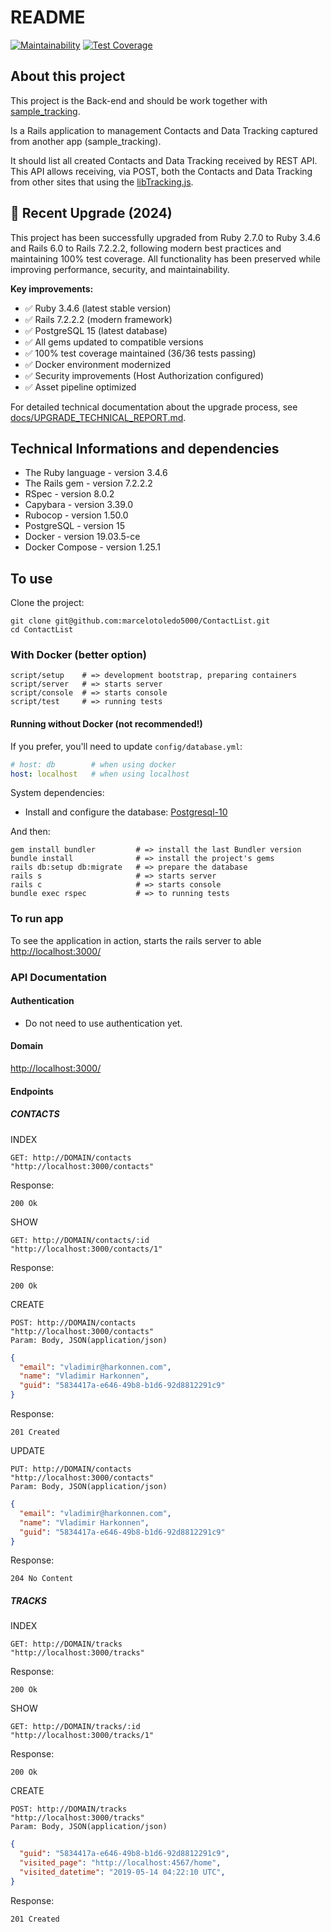 # README

[![Maintainability][codeclimate-badge-maintainability]][codeclimate-maintainability] [![Test Coverage][codeclimate-badge-coverage]][codeclimate-coverage]

## About this project

This project is the Back-end and should be work together with [sample_tracking](https://github.com/marcelotoledo5000/sample_tracking).

Is a Rails application to management Contacts and Data Tracking captured from another app (sample_tracking).

It should list all created Contacts and Data Tracking received by REST API. This API allows receiving, via POST, both the Contacts and Data Tracking from other sites that using the [libTracking.js](https://github.com/marcelotoledo5000/sample_tracking/blob/master/public/assets/js/libTracking.js).

## 🚀 Recent Upgrade (2024)

This project has been successfully upgraded from Ruby 2.7.0 to Ruby 3.4.6 and Rails 6.0 to Rails 7.2.2.2, following modern best practices and maintaining 100% test coverage. All functionality has been preserved while improving performance, security, and maintainability.

**Key improvements:**
- ✅ Ruby 3.4.6 (latest stable version)
- ✅ Rails 7.2.2.2 (modern framework)
- ✅ PostgreSQL 15 (latest database)
- ✅ All gems updated to compatible versions
- ✅ 100% test coverage maintained (36/36 tests passing)
- ✅ Docker environment modernized
- ✅ Security improvements (Host Authorization configured)
- ✅ Asset pipeline optimized

For detailed technical documentation about the upgrade process, see [docs/UPGRADE_TECHNICAL_REPORT.md](docs/UPGRADE_TECHNICAL_REPORT.md).

## Technical Informations and dependencies

* The Ruby language - version 3.4.6
* The Rails gem     - version 7.2.2.2
* RSpec             - version 8.0.2
* Capybara          - version 3.39.0
* Rubocop           - version 1.50.0
* PostgreSQL        - version 15
* Docker            - version 19.03.5-ce
* Docker Compose    - version 1.25.1

## To use

Clone the project:

``` Shell
git clone git@github.com:marcelotoledo5000/ContactList.git
cd ContactList
```

### With Docker (better option)

``` Shell
script/setup    # => development bootstrap, preparing containers
script/server   # => starts server
script/console  # => starts console
script/test     # => running tests
```

#### Running without Docker (not recommended!)

If you prefer, you'll need to update `config/database.yml`:

``` Yaml
# host: db        # when using docker
host: localhost   # when using localhost
```

System dependencies:

* Install and configure the database: [Postgresql-10](https://www.postgresql.org/download/)

And then:

``` Shell
gem install bundler         # => install the last Bundler version
bundle install              # => install the project's gems
rails db:setup db:migrate   # => prepare the database
rails s                     # => starts server
rails c                     # => starts console
bundle exec rspec           # => to running tests
```

### To run app

To see the application in action, starts the rails server to able [http://localhost:3000/](http://localhost:3000.)

### API Documentation

#### Authentication

* Do not need to use authentication yet.

#### Domain

[http://localhost:3000/](http://localhost:3000)

#### Endpoints

##### CONTACTS

INDEX

```code
GET: http://DOMAIN/contacts
"http://localhost:3000/contacts"
```

Response:

```code
200 Ok
```

SHOW

```code
GET: http://DOMAIN/contacts/:id
"http://localhost:3000/contacts/1"
```

Response:

```code
200 Ok
```

CREATE

```code
POST: http://DOMAIN/contacts
"http://localhost:3000/contacts"
Param: Body, JSON(application/json)
```

```json
{
  "email": "vladimir@harkonnen.com",
  "name": "Vladimir Harkonnen",
  "guid": "5834417a-e646-49b8-b1d6-92d8812291c9"
}
```

Response:

```code
201 Created
```

UPDATE

```code
PUT: http://DOMAIN/contacts
"http://localhost:3000/contacts"
Param: Body, JSON(application/json)
```

```json
{
  "email": "vladimir@harkonnen.com",
  "name": "Vladimir Harkonnen",
  "guid": "5834417a-e646-49b8-b1d6-92d8812291c9"
}
```

Response:

```code
204 No Content
```

##### TRACKS

INDEX

```code
GET: http://DOMAIN/tracks
"http://localhost:3000/tracks"
```

Response:

```code
200 Ok
```

SHOW

```code
GET: http://DOMAIN/tracks/:id
"http://localhost:3000/tracks/1"
```

Response:

```code
200 Ok
```

CREATE

```code
POST: http://DOMAIN/tracks
"http://localhost:3000/tracks"
Param: Body, JSON(application/json)
```

```json
{
  "guid": "5834417a-e646-49b8-b1d6-92d8812291c9",
  "visited_page": "http://localhost:4567/home",
  "visited_datetime": "2019-05-14 04:22:10 UTC",
}
```

Response:

```code
201 Created
```

[codeclimate-badge-maintainability]: https://api.codeclimate.com/v1/badges/6c7b7281c2b791bb3b95/maintainability
[codeclimate-maintainability]: https://codeclimate.com/github/marcelotoledo5000/ContactList/maintainability

[codeclimate-badge-coverage]: https://api.codeclimate.com/v1/badges/6c7b7281c2b791bb3b95/test_coverage
[codeclimate-coverage]: https://codeclimate.com/github/marcelotoledo5000/ContactList/test_coverage
